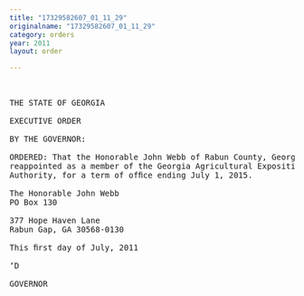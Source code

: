 ```yaml
---
title: "17329582607_01_11_29"
originalname: "17329582607_01_11_29"
category: orders
year: 2011
layout: order

---
```

<pre>
 

THE STATE OF GEORGIA

EXECUTIVE ORDER

BY THE GOVERNOR:

ORDERED: That the Honorable John Webb of Rabun County, Georgia, is
reappointed as a member of the Georgia Agricultural Exposition
Authority, for a term of ofﬁce ending July 1, 2015.

The Honorable John Webb
PO Box 130

377 Hope Haven Lane
Rabun Gap, GA 30568-0130

This ﬁrst day of July, 2011

‘D

GOVERNOR

</pre>
